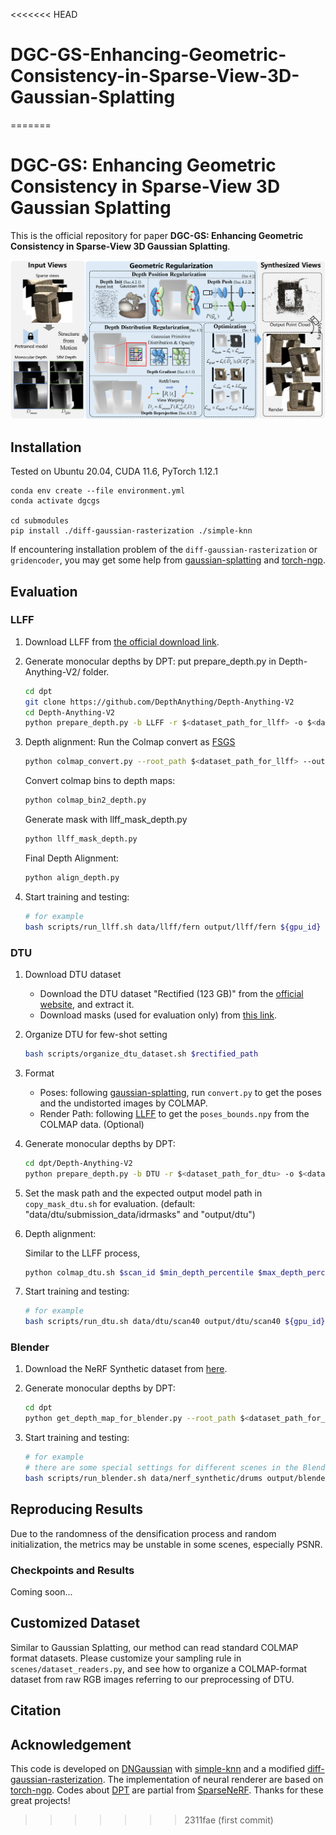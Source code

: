 <<<<<<< HEAD
# DGC-GS-Enhancing-Geometric-Consistency-in-Sparse-View-3D-Gaussian-Splatting
=======
# DGC-GS: Enhancing Geometric Consistency in Sparse-View 3D Gaussian Splatting

This is the official repository for paper **DGC-GS: Enhancing Geometric Consistency in Sparse-View 3D Gaussian Splatting**.


![image](assets/Overview.png)


## Installation

Tested on Ubuntu 20.04, CUDA 11.6, PyTorch 1.12.1

``````
conda env create --file environment.yml
conda activate dgcgs

cd submodules
pip install ./diff-gaussian-rasterization ./simple-knn
``````

If encountering installation problem of the `diff-gaussian-rasterization` or `gridencoder`, you may get some help from [gaussian-splatting](https://github.com/graphdeco-inria/gaussian-splatting) and [torch-ngp](https://github.com/ashawkey/torch-ngp).


## Evaluation

### LLFF

1. Download LLFF from [the official download link](https://drive.google.com/drive/folders/128yBriW1IG_3NJ5Rp7APSTZsJqdJdfc1).

2. Generate monocular depths by DPT:
   put prepare_depth.py in Depth-Anything-V2/ folder.
   ```bash
   cd dpt
   git clone https://github.com/DepthAnything/Depth-Anything-V2
   cd Depth-Anything-V2
   python prepare_depth.py -b LLFF -r $<dataset_path_for_llff> -o $<dataset_outpath_for_llff>
   ```
3. Depth alignment:
   Run the Colmap convert as [FSGS](https://github.com/VITA-Group/FSGS)
   ```bash
   python colmap_convert.py --root_path $<dataset_path_for_llff> --output_path $<dataset_outpath_for_llff>
   ```
   Convert colmap bins to depth maps:
   ```bash
   python colmap_bin2_depth.py
   ```
   Generate mask with llff_mask_depth.py
   ```bash
   python llff_mask_depth.py
   ```
   Final Depth Alignment:
   ```bash
   python align_depth.py
   ```
4. Start training and testing:

   ```bash
   # for example
   bash scripts/run_llff.sh data/llff/fern output/llff/fern ${gpu_id} ./config/llff.ini 6000
   ```

### DTU

1. Download DTU dataset

   - Download the DTU dataset "Rectified (123 GB)" from the [official website](https://roboimagedata.compute.dtu.dk/?page_id=36/), and extract it.
   - Download masks (used for evaluation only) from [this link](https://drive.google.com/file/d/1Yt5T3LJ9DZDiHbtd9PDFNHqJAd7wt-_E/view?usp=sharing).


2. Organize DTU for few-shot setting

   ```bash
   bash scripts/organize_dtu_dataset.sh $rectified_path
   ```

3. Format

   - Poses: following [gaussian-splatting](https://github.com/graphdeco-inria/gaussian-splatting), run `convert.py` to get the poses and the undistorted images by COLMAP.
   - Render Path: following [LLFF](https://github.com/Fyusion/LLFF) to get the `poses_bounds.npy` from the COLMAP data. (Optional)


4. Generate monocular depths by DPT:

   ```bash
   cd dpt/Depth-Anything-V2
   python prepare_depth.py -b DTU -r $<dataset_path_for_dtu> -o $<dataset_outpath_for_dtu>
   ```

5. Set the mask path and the expected output model path in `copy_mask_dtu.sh` for evaluation. (default: "data/dtu/submission_data/idrmasks" and "output/dtu") 

6. Depth alignment:
   
   Similar to the LLFF process,
   ```bash
   python colmap_dtu.sh $scan_id $min_depth_percentile $max_depth_percentile $input $output
   ```

6. Start training and testing:

   ```bash
   # for example
   bash scripts/run_dtu.sh data/dtu/scan40 output/dtu/scan40 ${gpu_id} scan40 config/dtu.ini 6000
   ```



### Blender

1. Download the NeRF Synthetic dataset from [here](https://drive.google.com/drive/folders/128yBriW1IG_3NJ5Rp7APSTZsJqdJdfc1?usp=sharing).

2. Generate monocular depths by DPT:

   ```bash
   cd dpt
   python get_depth_map_for_blender.py --root_path $<dataset_path_for_blender>
   ```

3. Start training and testing:

   ```bash
   # for example
   # there are some special settings for different scenes in the Blender dataset, please refer to "run_blender.sh".
   bash scripts/run_blender.sh data/nerf_synthetic/drums output/blender/drums ${gpu_id}
   ```


## Reproducing Results
Due to the randomness of the densification process and random initialization, the metrics may be unstable in some scenes, especially PSNR.


### Checkpoints and Results
Coming soon...



## Customized Dataset
Similar to Gaussian Splatting, our method can read standard COLMAP format datasets. Please customize your sampling rule in `scenes/dataset_readers.py`, and see how to organize a COLMAP-format dataset from raw RGB images referring to our preprocessing of DTU.



## Citation


## Acknowledgement

This code is developed on [DNGaussian](https://github.com/Fictionarry/DNGaussian) with [simple-knn](https://gitlab.inria.fr/bkerbl/simple-knn) and a modified [diff-gaussian-rasterization](https://github.com/ashawkey/diff-gaussian-rasterization). The implementation of neural renderer are based on [torch-ngp](https://github.com/ashawkey/torch-ngp). Codes about [DPT](https://github.com/DepthAnything/Depth-Anything-V2) are partial from [SparseNeRF](https://github.com/Wanggcong/SparseNeRF). Thanks for these great projects!
>>>>>>> 2311fae (first commit)
